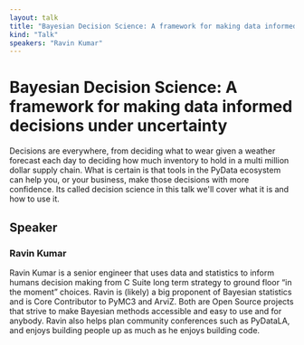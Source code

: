 ```yaml
---
layout: talk
title: "Bayesian Decision Science: A framework for making data informed decisions under uncertainty"
kind: "Talk"
speakers: "Ravin Kumar"
---
```


# Bayesian Decision Science: A framework for making data informed decisions under uncertainty

Decisions are everywhere, from deciding what to wear given a weather forecast each day to deciding how much inventory to hold in a multi million dollar supply chain. What is certain is that tools in the PyData ecosystem can help you, or your business, make those decisions with more confidence. Its called decision science in this talk we'll cover what it is and how to use it.

## Speaker

### Ravin Kumar

Ravin Kumar is a senior engineer that uses data and statistics to inform humans decision making from C Suite long term strategy to ground floor “in the moment” choices. Ravin is (likely) a big proponent of Bayesian statistics and is Core Contributor to PyMC3 and ArviZ. Both are Open Source projects that strive to make Bayesian methods accessible and easy to use and for anybody. Ravin also helps plan community conferences such as PyDataLA, and enjoys building people up as much as he enjoys building code.
